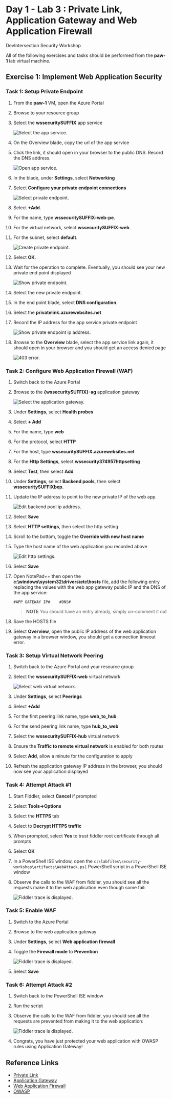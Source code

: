 # Day 1 - Lab 3 : Private Link, Application Gateway and Web Application Firewall

DevIntersection Security Workshop

All of the following exercises and tasks should be performed from the **paw-1** lab virtual machine.

## Exercise 1: Implement Web Application Security

### Task 1: Setup Private Endpoint

1. From the **paw-1** VM, open the Azure Portal
2. Browse to your resource group
3. Select the **wssecuritySUFFIX** app service

   ![Select the app service.](media/select-app-service.png "Select the app service")

4. On the Overview blade, copy the url of the app service
5. Click the link, it should open in your browser to the public DNS. Record the DNS address.

    ![Open app service.](media/open-app-service-url.png "Open the app service")

6. In the blade, under **Settings**, select **Networking**
7. Select **Configure your private endpoint connections**

    ![Select private endpoint.](media/select-private-endpoint.png "Select private endpoint")

8. Select **+Add**.
9. For the name, type **wssecuritySUFFIX-web-pe**.
10. For the virtual network, select **wssecuritySUFFIX-web**.
11. For the subnet, select **default**.

    ![Create private endpoint.](media/add-private-endpoint.png "Create private endpoint")

12. Select **OK**.
13. Wait for the operation to complete. Eventually, you should see your new private end point displayed

    ![Show private endpoint.](media/show-private-endpoint.png "Show private endpoint")

14. Select the new private endpoint.
15. In the end point blade, select **DNS configuration**.
16. Select the **privatelink.azurewebsites.net**
17. Record the IP address for the app service private endpoint

    ![Show private endpoint ip address.](media/show-private-endpoint-ip.png "Show private endpoint ip address")

18. Browse to the **Overview** blade, select the app service link again, it should open in your browser and you should get an access denied page

    ![403 error.](media/403-error.png "403 error")

### Task 2: Configure Web Application Firewall (WAF)

1. Switch back to the Azure Portal
2. Browse to the **{wssecuritySUFFIX}-ag** application gateway

    ![Select the application gateway.](media/select-app-gateway.png "Select app gateway")

3. Under **Settings**, select **Health probes**
4. Select **+ Add**
5. For the name, type **web**
6. For the protocol, select **HTTP**
7. For the host, type **wssecuritySUFFIX.azurewebsites.net**
8. For the **Http Settings**, select **wssecurity374957httpsetting**
9. Select **Test**, then select **Add**
10. Under **Settings**, select **Backend pools**, then select **wssecuritySUFFIXbep**.
11. Update the IP address to point to the new private IP of the web app.

    ![Edit backend pool ip address.](media/edit-backend-pool.png "Edit backend pool ip address")

12. Select **Save**
13. Select **HTTP settings**, then select the http setting
14. Scroll to the bottom, toggle the **Override with new host name**
15. Type the host name of the web application you recorded above

    ![Edit http settings.](media/edit-http-setting.png "Edit http settings")

16. Select **Save**
17. Open NotePad++ then open the **c:\windows\system32\drivers\etc\hosts** file, add the following entry replacing the values with the web app gateway public IP and the DNS of the app service:

    ```output
    #APP GATEWAY IP#    #DNS#
    ```

    > **NOTE** You should have an entry already, simply un-comment it out

18. Save the HOSTS file
19. Select **Overview**, open the public IP address of the web application gateway in a browser window, you should get a connection timeout error.

### Task 3: Setup Virtual Network Peering

1. Switch back to the Azure Portal and your resource group
2. Select the **wssecuritySUFFIX-web** virtual network

    ![Select web virtual network.](media/select-web-vnet.png "Select web virtual network")

3. Under **Settings**, select **Peerings**
4. Select **+Add**
5. For the first peering link name, type **web_to_hub**
6. For the send peering link name, type **hub_to_web**
7. Select the **wssecuritySUFFIX-hub** virtual network
8. Ensure the **Traffic to remote virtual network** is enabled for both routes
9. Select **Add**, allow a minute for the configuration to apply
10. Refresh the application gateway IP address in the browser, you should now see your application displayed

### Task 4: Attempt Attack #1

1. Start Fiddler, select **Cancel** if prompted
2. Select **Tools->Options**
3. Select the **HTTPS** tab
4. Select to **Decrypt HTTPS traffic**
5. When prompted, select **Yes** to trust fiddler root certificate through all prompts
6. Select **OK**
7. In a PowerShell ISE window, open the `c:\labfiles\security-workshop\artifacts\WebAttack.ps1` PowerShell script in a PowerShell ISE window
8. Observe the calls to the WAF from fiddler, you should see all the requests make it to the web application even though some fail:

    ![Fiddler trace is displayed.](media/fiddler-http-noblock.png "Review the successful requests to the web front end")

### Task 5: Enable WAF

1. Switch to the Azure Portal
2. Browse to the web application gateway
3. Under **Settings**, select **Web application firewall**
4. Toggle the **Firewall mode** to **Prevention**

    ![Fiddler trace is displayed.](media/set-web-firewall-prevention.png "Review the successful requests to the web front")

5. Select **Save**

### Task 6: Attempt Attack #2

1. Switch back to the PowerShell ISE window
2. Run the script
3. Observe the calls to the WAF from fiddler, you should see all the requests are prevented from making it to the web application:

    ![Fiddler trace is displayed.](media/fiddler-http-block.png "Review the successful requests to the web front end")

4. Congrats, you have just protected your web application with OWASP rules using Application Gateway!

## Reference Links

- [Private Link](https://docs.microsoft.com/en-us/azure/private-link/private-link-overview)
- [Application Gateway](https://docs.microsoft.com/en-us/azure/application-gateway/overview)
- [Web Application Firewall](https://docs.microsoft.com/en-us/azure/web-application-firewall/ag/ag-overview)
- [OWASP](https://owasp.org/www-community/Web_Application_Firewall)
